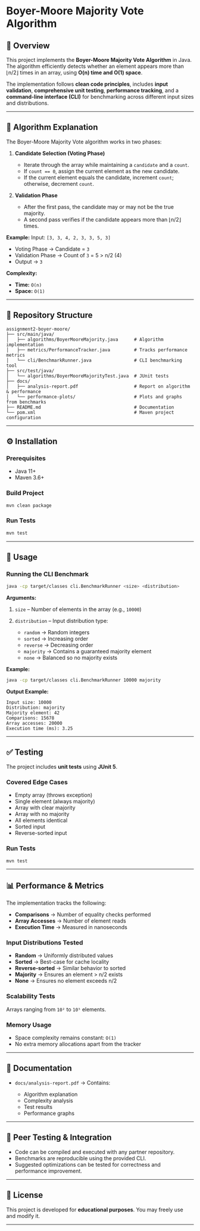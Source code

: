# Boyer-Moore Majority Vote Algorithm

## 📌 Overview

This project implements the **Boyer-Moore Majority Vote Algorithm** in Java. The algorithm efficiently detects whether an element appears more than ⌊n/2⌋ times in an array, using **O(n) time and O(1) space**.

The implementation follows **clean code principles**, includes **input validation**, **comprehensive unit testing**, **performance tracking**, and a **command-line interface (CLI)** for benchmarking across different input sizes and distributions.

---

## 🧮 Algorithm Explanation

The Boyer-Moore Majority Vote algorithm works in two phases:

1. **Candidate Selection (Voting Phase)**

    * Iterate through the array while maintaining a `candidate` and a `count`.
    * If `count == 0`, assign the current element as the new candidate.
    * If the current element equals the candidate, increment `count`; otherwise, decrement `count`.

2. **Validation Phase**

    * After the first pass, the candidate may or may not be the true majority.
    * A second pass verifies if the candidate appears more than ⌊n/2⌋ times.

**Example:**
Input: `[3, 3, 4, 2, 3, 3, 5, 3]`

* Voting Phase → Candidate = `3`
* Validation Phase → Count of `3` = 5 > n/2 (4)
* Output → `3`

**Complexity:**

* **Time:** `O(n)`
* **Space:** `O(1)`

---

## 📂 Repository Structure

```
assignment2-boyer-moore/
├── src/main/java/
│   ├── algorithms/BoyerMooreMajority.java      # Algorithm implementation
│   ├── metrics/PerformanceTracker.java         # Tracks performance metrics
│   └── cli/BenchmarkRunner.java                # CLI benchmarking tool
├── src/test/java/
│   └── algorithms/BoyerMooreMajorityTest.java  # JUnit tests
├── docs/
│   ├── analysis-report.pdf                     # Report on algorithm & performance
│   └── performance-plots/                      # Plots and graphs from benchmarks
├── README.md                                   # Documentation
└── pom.xml                                     # Maven project configuration
```

---

## ⚙️ Installation

### Prerequisites

* Java 11+
* Maven 3.6+

### Build Project

```bash
mvn clean package
```

### Run Tests

```bash
mvn test
```

---

## 🚀 Usage

### Running the CLI Benchmark

```bash
java -cp target/classes cli.BenchmarkRunner <size> <distribution>
```

**Arguments:**

1. `size` – Number of elements in the array (e.g., `10000`)
2. `distribution` – Input distribution type:

    * `random` → Random integers
    * `sorted` → Increasing order
    * `reverse` → Decreasing order
    * `majority` → Contains a guaranteed majority element
    * `none` → Balanced so no majority exists

**Example:**

```bash
java -cp target/classes cli.BenchmarkRunner 10000 majority
```

**Output Example:**

```
Input size: 10000
Distribution: majority
Majority element: 42
Comparisons: 15678
Array accesses: 20000
Execution time (ms): 3.25
```

---

## ✅ Testing

The project includes **unit tests** using **JUnit 5**.

### Covered Edge Cases

* Empty array (throws exception)
* Single element (always majority)
* Array with clear majority
* Array with no majority
* All elements identical
* Sorted input
* Reverse-sorted input

### Run Tests

```bash
mvn test
```

---

## 📊 Performance & Metrics

The implementation tracks the following:

* **Comparisons** → Number of equality checks performed
* **Array Accesses** → Number of element reads
* **Execution Time** → Measured in nanoseconds

### Input Distributions Tested

* **Random** → Uniformly distributed values
* **Sorted** → Best-case for cache locality
* **Reverse-sorted** → Similar behavior to sorted
* **Majority** → Ensures an element > n/2 exists
* **None** → Ensures no element exceeds n/2

### Scalability Tests

Arrays ranging from `10²` to `10⁵` elements.

### Memory Usage

* Space complexity remains constant: `O(1)`
* No extra memory allocations apart from the tracker

---

## 📖 Documentation

* `docs/analysis-report.pdf` → Contains:

    * Algorithm explanation
    * Complexity analysis
    * Test results
    * Performance graphs

---

## 🤝 Peer Testing & Integration

* Code can be compiled and executed with any partner repository.
* Benchmarks are reproducible using the provided CLI.
* Suggested optimizations can be tested for correctness and performance improvement.

---



## 📜 License

This project is developed for **educational purposes**. You may freely use and modify it.

---

